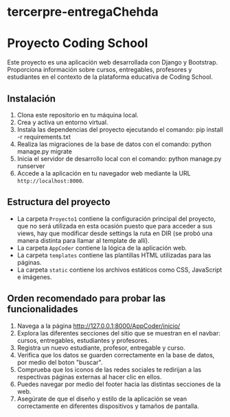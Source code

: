 ﻿# tercerpre-entregaChehda
# Proyecto Coding School

Este proyecto es una aplicación web desarrollada con Django y Bootstrap. Proporciona información sobre cursos, entregables, profesores y estudiantes en el contexto de la plataforma educativa de Coding School.

## Instalación

1. Clona este repositorio en tu máquina local.
2. Crea y activa un entorno virtual.
3. Instala las dependencias del proyecto ejecutando el comando:
pip install -r requirements.txt
4. Realiza las migraciones de la base de datos con el comando:
python manage.py migrate
5. Inicia el servidor de desarrollo local con el comando:
python manage.py runserver
6. Accede a la aplicación en tu navegador web mediante la URL `http://localhost:8000`.

## Estructura del proyecto

- La carpeta `Proyecto1` contiene la configuración principal del proyecto, que no será utilizada en esta ocasión puesto que para acceder a sus views, hay que modificar desde settings la ruta en DIR (se probó una manera distinta para llamar al template de allí).
- La carpeta `AppCoder` contiene la lógica de la aplicación web.
- La carpeta `templates` contiene las plantillas HTML utilizadas para las páginas.
- La carpeta `static` contiene los archivos estáticos como CSS, JavaScript e imágenes.

## Orden recomendado para probar las funcionalidades

1. Navega a la página http://127.0.0.1:8000/AppCoder/inicio/
2. Explora las diferentes secciones del sitio que se muestran en el navbar: cursos, entregables, estudiantes y profesores.
3. Registra un nuevo estudiante, profesor, entregable y curso.
4. Verifica que los datos se guarden correctamente en la base de datos, por medio del boton "buscar".
5. Comprueba que los iconos de las redes sociales te redirijan a las respectivas páginas externas al hacer clic en ellos.
6. Puedes navegar por medio del footer hacia las distintas secciones de la web.
7. Asegúrate de que el diseño y estilo de la aplicación se vean correctamente en diferentes dispositivos y tamaños de pantalla.
